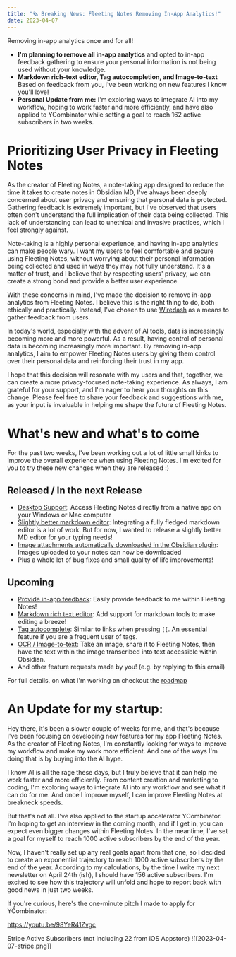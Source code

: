 ```yaml
---
title: "🗞 Breaking News: Fleeting Notes Removing In-App Analytics!"
date: 2023-04-07
---
```

Removing in-app analytics once and for all! 

- **I'm planning to remove all in-app analytics** and opted to in-app feedback gathering to ensure your personal information is not being used without your knowledge.
- **Markdown rich-text editor, Tag autocompletion, and Image-to-text** Based on feedback from you, I've been working on new features I know you'll love!
- **Personal Update from me:** I'm exploring ways to integrate AI into my workflow, hoping to work faster and more efficiently, and have also applied to YCombinator while setting a goal to reach 162 active subscribers in two weeks.

# Prioritizing User Privacy in Fleeting Notes
As the creator of Fleeting Notes, a note-taking app designed to reduce the time it takes to create notes in Obsidian MD, I've always been deeply concerned about user privacy and ensuring that personal data is protected. Gathering feedback is extremely important, but I've observed that users often don't understand the full implication of their data being collected. This lack of understanding can lead to unethical and invasive practices, which I feel strongly against.

Note-taking is a highly personal experience, and having in-app analytics can make people wary. I want my users to feel comfortable and secure using Fleeting Notes, without worrying about their personal information being collected and used in ways they may not fully understand. It's a matter of trust, and I believe that by respecting users' privacy, we can create a strong bond and provide a better user experience.

With these concerns in mind, I've made the decision to remove in-app analytics from Fleeting Notes. I believe this is the right thing to do, both ethically and practically. Instead, I've chosen to use [Wiredash](https://wiredash.io/) as a means to gather feedback from users.

In today's world, especially with the advent of AI tools, data is increasingly becoming more and more powerful. As a result, having control of personal data is becoming increasingly more important. By removing in-app analytics, I aim to empower Fleeting Notes users by giving them control over their personal data and reinforcing their trust in my app.

I hope that this decision will resonate with my users and that, together, we can create a more privacy-focused note-taking experience. As always, I am grateful for your support, and I'm eager to hear your thoughts on this change. Please feel free to share your feedback and suggestions with me, as your input is invaluable in helping me shape the future of Fleeting Notes.

# What's new and what's to come
For the past two weeks, I've been working out a lot of little small kinks to improve the overall experience when using Fleeting Notes. I'm excited for you to try these new changes when they are released :)

## Released / In the next Release
- [Desktop Support](https://github.com/fleetingnotes/fleeting-notes-flutter/issues/186): Access Fleeting Notes directly from a native app on your Windows or Mac computer
- [Slightly better markdown editor](https://github.com/fleetingnotes/fleeting-notes-flutter/pull/565): Integrating a fully fledged markdown editor is a lot of work. But for now, I wanted to release a slightly better MD editor for your typing needs!
- [Image attachments automatically downloaded in the Obsidian plugin](https://github.com/fleetingnotes/fleeting-notes-obsidian/issues/74): Images uploaded to your notes can now be downloaded
- Plus a whole lot of bug fixes and small quality of life improvements!

## Upcoming
- [Provide in-app feedback](https://github.com/fleetingnotes/fleeting-notes-flutter/issues/564): Easily provide feedback to me within Fleeting Notes!
- [Markdown rich text editor](https://github.com/fleetingnotes/fleeting-notes-flutter/issues/536): Add support for markdown tools to make editing a breeze!
- [Tag autocomplete](https://github.com/fleetingnotes/fleeting-notes-flutter/issues/138): Similar to links when pressing `[[`. An essential feature if you are a frequent user of tags.
- [OCR / Image-to-text](https://github.com/fleetingnotes/fleeting-notes-flutter/issues/531): Take an image, share it to Fleeting Notes, then have the text within the image transcribed into text accessible within Obsidian. 
- And other feature requests made by you! (e.g. by replying to this email)

For full details, on what I'm working on checkout the [roadmap](https://github.com/orgs/fleetingnotes/projects/1)

# An Update for my startup:
Hey there, it's been a slower couple of weeks for me, and that's because I've been focusing on developing new features for my app Fleeting Notes. As the creator of Fleeting Notes, I'm constantly looking for ways to improve my workflow and make my work more efficient. And one of the ways I'm doing that is by buying into the AI hype.

I know AI is all the rage these days, but I truly believe that it can help me work faster and more efficiently. From content creation and marketing to coding, I'm exploring ways to integrate AI into my workflow and see what it can do for me. And once I improve myself, I can improve Fleeting Notes at breakneck speeds.

But that's not all. I've also applied to the startup accelerator YCombinator. I'm hoping to get an interview in the coming month, and if I get in, you can expect even bigger changes within Fleeting Notes. In the meantime, I've set a goal for myself to reach 1000 active subscribers by the end of the year.

Now, I haven't really set up any real goals apart from that one, so I decided to create an exponential trajectory to reach 1000 active subscribers by the end of the year. According to my calculations, by the time I write my next newsletter on April 24th (ish), I should have 156 active subscribers. I'm excited to see how this trajectory will unfold and hope to report back with good news in just two weeks.

If you're curious, here's the one-minute pitch I made to apply for YCombinator:

https://youtu.be/98YeR41Zvgc

Stripe Active Subscribers (not including 22 from iOS Appstore)
![[2023-04-07-stripe.png]]

